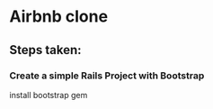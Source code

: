 # Airbnb clone


## Steps taken:  


### Create a simple Rails Project with Bootstrap  
install bootstrap gem